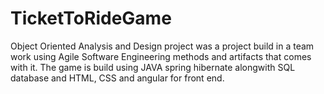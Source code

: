 # TicketToRideGame
Object Oriented Analysis and Design project was a project build in a team work using Agile Software Engineering methods and artifacts that comes with it.
The game is build using JAVA spring hibernate alongwith SQL database and HTML, CSS and angular for front end. 
